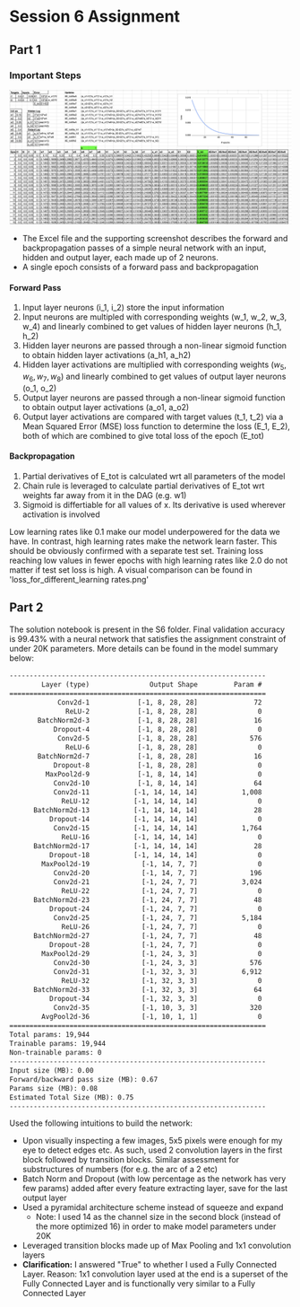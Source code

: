 # Session 6 Assignment

## Part 1

### Important Steps

![](excel_screenshot.png)
- The Excel file and the supporting screenshot describes the forward and backpropagation passes of a simple neural network with an input, hidden and output layer, each made up of 2 neurons.
- A single epoch consists of a forward pass and backpropagation

#### Forward Pass
1. Input layer neurons (i_1, i_2) store the input information
2. Input neurons are multipled with corresponding weights (w_1, w_2, w_3, w_4) and linearly combined to get values of hidden layer neurons (h_1, h_2)
3. Hidden layer neurons are passed through a non-linear sigmoid function to obtain hidden layer activations (a_h1, a_h2)
4. Hidden layer activations are multiplied with corresponding weights ($w_5, w_6, w_7, w_8)$ and linearly combined to get values of output layer neurons (o_1, o_2)
5. Output layer neurons are passed through a non-linear sigmoid function to obtain output layer activations (a_o1, a_o2)
6. Output layer activations are compared with target values (t_1, t_2) via a Mean Squared Error (MSE) loss function to determine the loss (E_1, E_2), both of which are combined to give total loss of the epoch (E_tot)

#### Backpropagation
1.  Partial derivatives of E_tot is calculated wrt all parameters of the model
2.  Chain rule is leveraged to calculate partial derivatives of E_tot wrt weights far away from it in the DAG (e.g. w1)
3.  Sigmoid is differtiable for all values of x. Its derivative is used wherever activation is involved

Low learning rates like 0.1 make our model underpowered for the data we have. In contrast, high learning rates make the network learn faster. This should be obviously confirmed with a separate test set. Training loss reaching low values in fewer epochs with high learning rates like 2.0 do not matter if test set loss is high. A visual comparison can be found in 'loss_for_different_learning rates.png'

## Part 2

The solution notebook is present in the S6 folder. Final validation accuracy is 99.43% with a neural network that satisfies the assignment constraint of under 20K parameters. More details can be found in the model summary below:

```
----------------------------------------------------------------
        Layer (type)               Output Shape         Param #
================================================================
            Conv2d-1            [-1, 8, 28, 28]              72
              ReLU-2            [-1, 8, 28, 28]               0
       BatchNorm2d-3            [-1, 8, 28, 28]              16
           Dropout-4            [-1, 8, 28, 28]               0
            Conv2d-5            [-1, 8, 28, 28]             576
              ReLU-6            [-1, 8, 28, 28]               0
       BatchNorm2d-7            [-1, 8, 28, 28]              16
           Dropout-8            [-1, 8, 28, 28]               0
         MaxPool2d-9            [-1, 8, 14, 14]               0
           Conv2d-10            [-1, 8, 14, 14]              64
           Conv2d-11           [-1, 14, 14, 14]           1,008
             ReLU-12           [-1, 14, 14, 14]               0
      BatchNorm2d-13           [-1, 14, 14, 14]              28
          Dropout-14           [-1, 14, 14, 14]               0
           Conv2d-15           [-1, 14, 14, 14]           1,764
             ReLU-16           [-1, 14, 14, 14]               0
      BatchNorm2d-17           [-1, 14, 14, 14]              28
          Dropout-18           [-1, 14, 14, 14]               0
        MaxPool2d-19             [-1, 14, 7, 7]               0
           Conv2d-20             [-1, 14, 7, 7]             196
           Conv2d-21             [-1, 24, 7, 7]           3,024
             ReLU-22             [-1, 24, 7, 7]               0
      BatchNorm2d-23             [-1, 24, 7, 7]              48
          Dropout-24             [-1, 24, 7, 7]               0
           Conv2d-25             [-1, 24, 7, 7]           5,184
             ReLU-26             [-1, 24, 7, 7]               0
      BatchNorm2d-27             [-1, 24, 7, 7]              48
          Dropout-28             [-1, 24, 7, 7]               0
        MaxPool2d-29             [-1, 24, 3, 3]               0
           Conv2d-30             [-1, 24, 3, 3]             576
           Conv2d-31             [-1, 32, 3, 3]           6,912
             ReLU-32             [-1, 32, 3, 3]               0
      BatchNorm2d-33             [-1, 32, 3, 3]              64
          Dropout-34             [-1, 32, 3, 3]               0
           Conv2d-35             [-1, 10, 3, 3]             320
        AvgPool2d-36             [-1, 10, 1, 1]               0
================================================================
Total params: 19,944
Trainable params: 19,944
Non-trainable params: 0
----------------------------------------------------------------
Input size (MB): 0.00
Forward/backward pass size (MB): 0.67
Params size (MB): 0.08
Estimated Total Size (MB): 0.75
----------------------------------------------------------------
```
Used the following intuitions to build the network:
- Upon visually inspecting a few images, 5x5 pixels were enough for my eye to detect edges etc. As such, used 2 convolution layers in the first block followed by transition blocks. Similar assessment for substructures of numbers (for e.g. the arc of a 2 etc)
- Batch Norm and Dropout (with low percentage as the network has very few params) added after every feature extracting layer, save for the last output layer
- Used a pyramidal architecture scheme instead of squeeze and expand
  - Note: I used 14 as the channel size in the second block (instead of the more optimized 16) in order to make model parameters under 20K
- Leveraged transition blocks made up of Max Pooling and 1x1 convolution layers
- **Clarification:** I answered "True" to whether I used a Fully Connected Layer. Reason: 1x1 convolution layer used at the end is a superset of the Fully Connected Layer and is functionally very similar to a Fully Connected Layer

